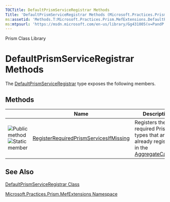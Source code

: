 ```yaml
---
TOCTitle: DefaultPrismServiceRegistrar Methods
Title: 'DefaultPrismServiceRegistrar Methods (Microsoft.Practices.Prism.MefExtensions)'
ms:assetid: 'Methods.T:Microsoft.Practices.Prism.MefExtensions.DefaultPrismServiceRegistrar'
ms:mtpsurl: 'https://msdn.microsoft.com/en-us/library/Gg431005(v=PandP.50)'
---
```


Prism Class Library

DefaultPrismServiceRegistrar Methods
====================================

The [DefaultPrismServiceRegistrar](https://msdn.microsoft.com/t:microsoft.practices.prism.mefextensions.defaultprismserviceregistrar) type exposes the following members.

Methods
-------

<span id="methodTableToggle"></span>
<table>

<thead>
<tr class="header">
<th> </th>
<th>Name</th>
<th>Description</th>
</tr>
</thead>
<tbody>
<tr class="odd">
<td><img src="https://msdn.microsoft.com/en-us/Gg431005.pubmethod(en-us,PandP.50).gif" title="Public method" /><img src="https://msdn.microsoft.com/en-us/Gg431005.static(en-us,PandP.50).gif" title="Static member" /></td>
<td><a href="https://msdn.microsoft.com/m:microsoft.practices.prism.mefextensions.defaultprismserviceregistrar.registerrequiredprismservicesifmissing(system.componentmodel.composition.hosting.aggregatecatalog)">RegisterRequiredPrismServicesIfMissing</a></td>
<td><div class="summary">
Registers the required Prism types that are not already registered in the <a href="http://msdn.microsoft.com/en-us/library/dd833165">AggregateCatalog</a>.
</div></td>
</tr>
</tbody>
</table>

See Also
--------


[DefaultPrismServiceRegistrar Class](https://msdn.microsoft.com/t:microsoft.practices.prism.mefextensions.defaultprismserviceregistrar)

[Microsoft.Practices.Prism.MefExtensions Namespace](https://msdn.microsoft.com/n:microsoft.practices.prism.mefextensions)
